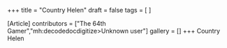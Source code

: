 +++
title = "Country Helen"
draft = false
tags = [ ]

[Article]
contributors = ["The 64th Gamer","mh:decodedocdigitize>Unknown user"]
gallery = []
+++
Country Helen
